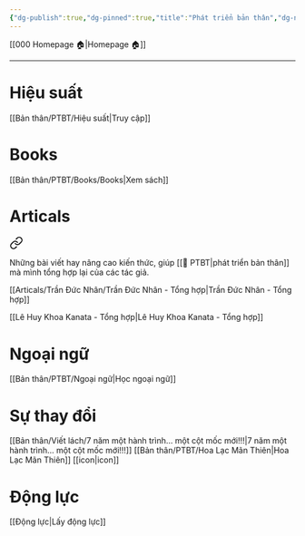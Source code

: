 ```yaml
---
{"dg-publish":true,"dg-pinned":true,"title":"Phát triển bản thân","dg-note-icon":1,"permalink":"/ptbt/","pinned":true,"dgPassFrontmatter":true}
---
```



[[000 Homepage 🏠\|Homepage 🏠]]

---

# Hiệu suất
[[Bản thân/PTBT/Hiệu suất\|Truy cập]]


# Books
[[Bản thân/PTBT/Books/Books\|Xem sách]]

# Articals

<div class="transclusion internal-embed is-loaded"><a class="markdown-embed-link" href="/articals/articles/" aria-label="Open link"><svg xmlns="http://www.w3.org/2000/svg" width="24" height="24" viewBox="0 0 24 24" fill="none" stroke="currentColor" stroke-width="2" stroke-linecap="round" stroke-linejoin="round" class="svg-icon lucide-link"><path d="M10 13a5 5 0 0 0 7.54.54l3-3a5 5 0 0 0-7.07-7.07l-1.72 1.71"></path><path d="M14 11a5 5 0 0 0-7.54-.54l-3 3a5 5 0 0 0 7.07 7.07l1.71-1.71"></path></svg></a><div class="markdown-embed">




Những bài viết hay nâng cao kiến thức, giúp [[💎 PTBT\|phát triển bản thân]] mà mình tổng hợp lại của các tác giả.

[[Articals/Trần Đức Nhân/Trần Đức Nhân - Tổng hợp\|Trần Đức Nhân - Tổng hợp]]

[[Lê Huy Khoa Kanata - Tổng hợp\|Lê Huy Khoa Kanata - Tổng hợp]]

</div></div>


# Ngoại ngữ
[[Bản thân/PTBT/Ngoại ngữ\|Học ngoại ngữ]]

# Sự thay đổi

<div class="transclusion internal-embed is-loaded"><div class="markdown-embed">



[[Bản thân/Viết lách/7 năm một hành trình... một cột mốc mới!!!\|7 năm một hành trình... một cột mốc mới!!!]]
[[Bản thân/PTBT/Hoa Lạc Mãn Thiên\|Hoa Lạc Mãn Thiên]]
[[icon\|icon]] 

</div></div>


# Động lực
[[Động lực\|Lấy động lực]]
